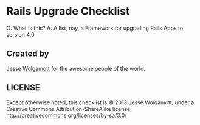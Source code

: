 Rails Upgrade Checklist
=======================

Q: What is this?
A: A list, nay, a Framework for upgrading Rails Apps to version 4.0

Created by
----------
[Jesse Wolgamott](http://jessewolgamott.com) for the awesome people of the world.

LICENSE
-------
Except otherwise noted, this checklist is © 2013 Jesse Wolgamott, under a Creative Commons Attribution-ShareAlike license:
http://creativecommons.org/licenses/by-sa/3.0/
